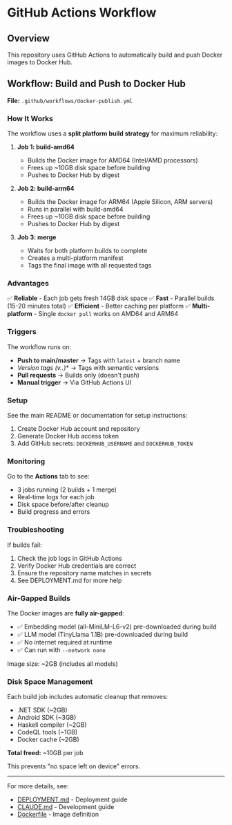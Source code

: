 # GitHub Actions Workflow

## Overview

This repository uses GitHub Actions to automatically build and push Docker images to Docker Hub.

## Workflow: Build and Push to Docker Hub

**File:** `.github/workflows/docker-publish.yml`

### How It Works

The workflow uses a **split platform build strategy** for maximum reliability:

1. **Job 1: build-amd64**
   - Builds the Docker image for AMD64 (Intel/AMD processors)
   - Frees up ~10GB disk space before building
   - Pushes to Docker Hub by digest

2. **Job 2: build-arm64**
   - Builds the Docker image for ARM64 (Apple Silicon, ARM servers)
   - Runs in parallel with build-amd64
   - Frees up ~10GB disk space before building
   - Pushes to Docker Hub by digest

3. **Job 3: merge**
   - Waits for both platform builds to complete
   - Creates a multi-platform manifest
   - Tags the final image with all requested tags

### Advantages

✅ **Reliable** - Each job gets fresh 14GB disk space
✅ **Fast** - Parallel builds (15-20 minutes total)
✅ **Efficient** - Better caching per platform
✅ **Multi-platform** - Single `docker pull` works on AMD64 and ARM64

### Triggers

The workflow runs on:
- **Push to main/master** → Tags with `latest` + branch name
- **Version tags (v*.*.*)** → Tags with semantic versions
- **Pull requests** → Builds only (doesn't push)
- **Manual trigger** → Via GitHub Actions UI

### Setup

See the main README or documentation for setup instructions:
1. Create Docker Hub account and repository
2. Generate Docker Hub access token
3. Add GitHub secrets: `DOCKERHUB_USERNAME` and `DOCKERHUB_TOKEN`

### Monitoring

Go to the **Actions** tab to see:
- 3 jobs running (2 builds + 1 merge)
- Real-time logs for each job
- Disk space before/after cleanup
- Build progress and errors

### Troubleshooting

If builds fail:
1. Check the job logs in GitHub Actions
2. Verify Docker Hub credentials are correct
3. Ensure the repository name matches in secrets
4. See DEPLOYMENT.md for more help

### Air-Gapped Builds

The Docker images are **fully air-gapped**:
- ✅ Embedding model (all-MiniLM-L6-v2) pre-downloaded during build
- ✅ LLM model (TinyLlama 1.1B) pre-downloaded during build
- ✅ No internet required at runtime
- ✅ Can run with `--network none`

Image size: ~2GB (includes all models)

### Disk Space Management

Each build job includes automatic cleanup that removes:
- .NET SDK (~2GB)
- Android SDK (~3GB)
- Haskell compiler (~2GB)
- CodeQL tools (~1GB)
- Docker cache (~2GB)

**Total freed:** ~10GB per job

This prevents "no space left on device" errors.

---

For more details, see:
- [DEPLOYMENT.md](../DEPLOYMENT.md) - Deployment guide
- [CLAUDE.md](../CLAUDE.md) - Development guide
- [Dockerfile](../Dockerfile) - Image definition
